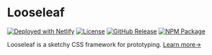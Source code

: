 # Looseleaf

[![Deployed with Netlify](https://badgen.net/badge/deployed/with%20netlify/cyan)](https://looseleaf.netlify.app)
[![License](https://badgen.net/github/license/fluid-project/looseleaf)](https://github.com/fluid-project/looseleaf/blob/main/LICENSE.md)
[![GitHub Release](https://badgen.net/github/release/fluid-project/looseleaf)](https://github.com/fluid-project/looseleaf/releases/latest)
[![NPM Package](https://badgen.net/npm/v/@fluid-project/looseleaf)](https://npmjs.com/package/@fluid-project/looseleaf)

Looseleaf is a sketchy CSS framework for prototyping. [Learn more&rarr;](https://looseleaf.netlify.app/docs/looseleaf/)
